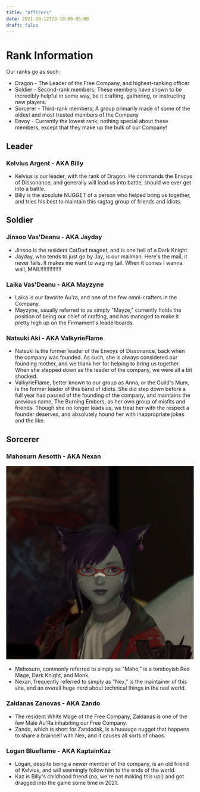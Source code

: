 ```yaml
---
title: "Officers"
date: 2021-10-12T23:10:09-05:00
draft: false
---
```

# Rank Information
Our ranks go as such:
* Dragon - The Leader of the Free Company, and highest-ranking officer
* Soldier - Second-rank members; These members have shown to be incredibly helpful in some way, be it crafting, gathering, or instructing new players.
* Sorcerer - Third-rank members; A group primarily made of some of the oldest and most trusted members of the Company
* Envoy - Currently the lowest rank; nothing special about these members, except that they make up the bulk of our Company!


## Leader
### Kelvius Argent - AKA Billy
* Kelvius is our leader, with the rank of Dragon. He commands the Envoys of Dissonance, and generally will lead us into battle, should we ever get into a battle.
* Billy is the absolute NUGGET of a person who helped bring us together, and tries his best to maintain this ragtag group of friends and idiots.

## Soldier
### Jinsoo Vas'Deanu - AKA Jayday
* Jinsoo is the resident CatDad magnet, and is one hell of a Dark Knight.
* Jayday, who tends to just go by Jay, is our mailman. Here's the mail, it never fails. It makes me want to wag my tail. When it comes I wanna wail, MAIL!!!!!!!!!!!!!!

### Laika Vas'Deanu - AKA Mayzyne
* Laika is our favorite Au'ra, and one of the few omni-crafters in the Company.
* Mayzyne, usually referred to as simply "Mayze," currently holds the position of being our chief of crafting, and has managed to make it pretty high up on the Firmament's leaderboards.

### Natsuki Aki - AKA ValkyrieFlame
* Natsuki is the former leader of the Envoys of Dissonance, back when the company was founded. As such, she is always considered our founding mother, and we thank her for helping to bring us together. When she stepped down as the leader of the company, we were all a bit shocked.
* ValkyrieFlame, better known to our group as Anna, or the Guild's Mum, is the former leader of this band of idiots. She did step down before a full year had passed of the founding of the company, and maintains the previous name, The Burning Embers, as her own group of misfits and friends. Though she no longer leads us, we treat her with the respect a founder deserves, and absolutely hound her with inappropriate jokes and the like.

## Sorcerer
### Mahosurn Aesotth - AKA Nexan
![Mahosurn](maho.png)
* Mahosurn, commonly referred to simply as "Maho," is a tomboyish Red Mage, Dark Knight, and Monk.
* Nexan, frequently referred to simply as "Nex," is the maintainer of this site, and an overall huge nerd about technical things in the real world.

### Zaldanas Zanovas - AKA Zando
* The resident White Mage of the Free Company, Zaldanas is one of the few Male Au'Ra inhabiting our Free Company.
* Zando, which is short for Zandodak, is a huuuuge nugget that happens to share a braincell with Nex, and it causes all sorts of chaos.

### Logan Blueflame - AKA KaptainKaz
* Logan, despite being a newer member of the company, is an old friend of Kelvius, and will seemingly follow him to the ends of the world.
* Kaz is Billy's childhood friend (no, we're not making this up!) and got dragged into the game some time in 2021.